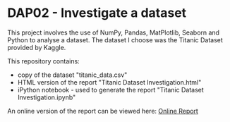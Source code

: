 # DAP02 - Investigate a dataset
This project involves the use of NumPy, Pandas, MatPlotlib, Seaborn and Python to analyse a dataset. The dataset I choose was the Titanic Dataset provided by Kaggle.

This repository contains:
- copy of the dataset "titanic_data.csv"
- HTML version of the report "Titanic Dataset Investigation.html"
- iPython notebook - used to generate the report "Titanic Dataset Investigation.ipynb"

An online version of the report can be viewed here: [Online Report](http://ghunt03.github.io/TitanicDatasetInvestigation.html)
